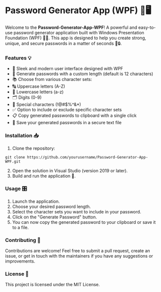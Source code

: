 # Password Generator App (WPF) 🔐🖥️
Welcome to the **Password-Generator-App-WPF**! A powerful and easy-to-use password generator application built with Windows Presentation Foundation (WPF) 🎉🎨. This app is designed to help you create strong, unique, and secure passwords in a matter of seconds 💪🔒.

### Features 💡
+ 🎨 Sleek and modern user interface designed with WPF
+ 🔢 Generate passwords with a custom length (default is 12 characters)
+ 📚 Choose from various character sets:
+ 🔠 Uppercase letters (A-Z)
+ 📇 Lowercase letters (a-z)
+ 🗂️ Digits (0-9)
+ 🔣 Special characters (!@#$%^&*)
+ ✅ Option to include or exclude specific character sets
+ 📋 Copy generated passwords to clipboard with a single click
+ 💾 Save your generated passwords in a secure text file

### Installation 📥
1. Clone the repository:
```sh-session
git clone https://github.com/yourusername/Password-Generator-App-WPF.git
```
2. Open the solution in Visual Studio (version 2019 or later).
3. Build and run the application 🚀.

### Usage 🎛️
1. Launch the application.
2. Choose your desired password length.
3. Select the character sets you want to include in your password.
4. Click on the "Generate Password" button.
5. You can now copy the generated password to your clipboard or save it to a file.

### Contributing 🤝
Contributions are welcome! Feel free to submit a pull request, create an issue, or get in touch with the maintainers if you have any suggestions or improvements.

### License 📄
This project is licensed under the MIT License.

